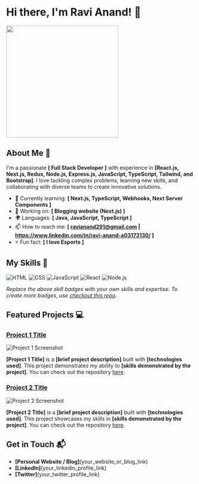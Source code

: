 # Hi there, I'm Ravi Anand! 👋

<img src="https://github.com/ravi-anand04/ravi-anand04/assets/135325298/fc867d2a-8065-49a1-a874-00d2ac6be0cd/" width="300" height="300" />

## About Me 🚀

I'm a passionate **[  Full Stack Developer  ]** with experience in **[React.js, Next.js, Redux, Node.js, Express.js, JavaScript, TypeScript, Tailwind, and Bootstrap]**. I love tackling complex problems, learning new skills, and collaborating with diverse teams to create innovative solutions.

- 🌱 Currently learning: **[ Next.js, TypeScript, Webhooks, Next Server Components ]**
- 🔭 Working on: **[ Blogging website (Next.js) ]**
- 🌍 Languages: **[ Java, JavaScript, TypeScript ]**
- 📫 How to reach me: **[ ravianand291@gmail.com | https://www.linkedin.com/in/ravi-anand-a03173130/ ]**
- ⚡ Fun fact: **[ I love Esports ]**

## My Skills 🧠

![HTML](https://img.shields.io/badge/-HTML-E34F26?style=flat-square&logo=html5&logoColor=white)
![CSS](https://img.shields.io/badge/-CSS-1572B6?style=flat-square&logo=css3&logoColor=white)
![JavaScript](https://img.shields.io/badge/-JavaScript-F7DF1E?style=flat-square&logo=javascript&logoColor=black)
![React](https://img.shields.io/badge/-React-61DAFB?style=flat-square&logo=react&logoColor=black)
![Node.js](https://img.shields.io/badge/-Node.js-339933?style=flat-square&logo=node.js&logoColor=white)

*Replace the above skill badges with your own skills and expertise. To create more badges, use [checkout this repo](https://github.com/alexandresanlim/Badges4-README.md-Profile).*

## Featured Projects 💻

### [Project 1 Title](project_1_link)

![Project 1 Screenshot](project_1_screenshot_url)

**[Project 1 Title]** is a **[brief project description]** built with **[technologies used]**. This project demonstrates my ability to **[skills demonstrated by the project]**. You can check out the repository [here](project_1_repository_link).

### [Project 2 Title](project_2_link)

![Project 2 Screenshot](project_2_screenshot_url)

**[Project 2 Title]** is a **[brief project description]** built with **[technologies used]**. This project showcases my skills in **[skills demonstrated by the project]**. You can check out the repository [here](project_2_repository_link).

## Get in Touch 📬

- **[Personal Website / Blog]**(your_website_or_blog_link)
- **[LinkedIn]**(your_linkedin_profile_link)
- **[Twitter]**(your_twitter_profile_link)


